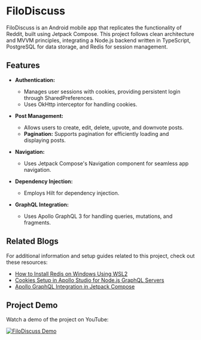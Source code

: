 # FiloDiscuss

FiloDiscuss is an Android mobile app that replicates the functionality of Reddit, built using Jetpack Compose. This project follows clean architecture and MVVM principles, integrating a Node.js backend written in TypeScript, PostgreSQL for data storage, and Redis for session management.

## Features

- **Authentication:** 
  - Manages user sessions with cookies, providing persistent login through SharedPreferences.
  - Uses OkHttp interceptor for handling cookies.

- **Post Management:**
  - Allows users to create, edit, delete, upvote, and downvote posts.
  - **Pagination:** Supports pagination for efficiently loading and displaying posts.

- **Navigation:**
  - Uses Jetpack Compose's Navigation component for seamless app navigation.

- **Dependency Injection:**
  - Employs Hilt for dependency injection.

- **GraphQL Integration:**
  - Uses Apollo GraphQL 3 for handling queries, mutations, and fragments.

## Related Blogs

For additional information and setup guides related to this project, check out these resources:

- [How to Install Redis on Windows Using WSL2](https://dev.to/azzamaddouri/how-to-install-redis-on-windows-using-wsl2-4mmc)
- [Cookies Setup in Apollo Studio for Node.js GraphQL Servers](https://dev.to/azzamaddouri/cookies-setup-in-apollo-studio-for-nodejs-graphql-servers-11l1)
- [Apollo GraphQL Integration in Jetpack Compose](https://dev.to/azzamaddouri/apollo-graphql-integration-in-jetpack-compose-3ij3)

## Project Demo

Watch a demo of the project on YouTube:

[![FiloDiscuss Demo](https://img.youtube.com/vi/fIe229npvTk/maxresdefault.jpg)](https://youtu.be/fIe229npvTk?si=1-iNnW-1KHJtT_Fx)
